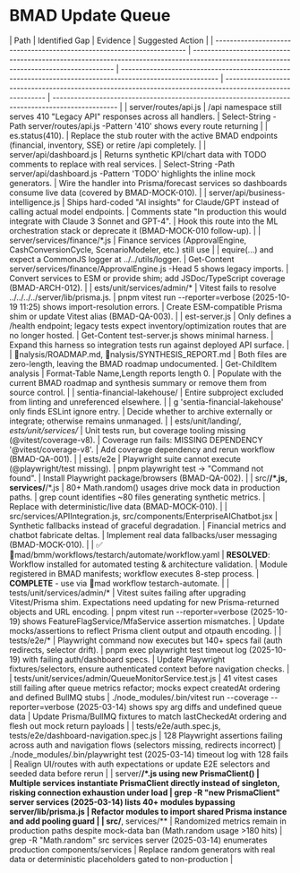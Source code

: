 # BMAD Update Queue

| Path                                                                   | Identified Gap                                                                                                                         | Evidence                                                                                                  | Suggested Action                                                                                           |
| ---------------------------------------------------------------------- | -------------------------------------------------------------------------------------------------------------------------------------- | --------------------------------------------------------------------------------------------------------- | ---------------------------------------------------------------------------------------------------------- | ------------------------------------------------------------------------------------------------ |
| server/routes/api.js                                                   | /api namespace still serves 410 "Legacy API" responses across all handlers.                                                            | Select-String -Path server/routes/api.js -Pattern '410' shows every route returning                       |
| es.status(410).                                                        | Replace the stub router with the active BMAD endpoints (financial, inventory, SSE) or retire /api completely.                          |
| server/api/dashboard.js                                                | Returns synthetic KPI/chart data with TODO comments to replace with real services.                                                     | Select-String -Path server/api/dashboard.js -Pattern 'TODO' highlights the inline mock generators.        | Wire the handler into Prisma/forecast services so dashboards consume live data (covered by BMAD-MOCK-010). |
| server/api/business-intelligence.js                                    | Ships hard-coded "AI insights" for Claude/GPT instead of calling actual model endpoints.                                               | Comments state "In production this would integrate with Claude 3 Sonnet and GPT-4".                       | Hook this route into the ML orchestration stack or deprecate it (BMAD-MOCK-010 follow-up).                 |
| server/services/finance/\*.js                                          | Finance services (ApprovalEngine, CashConversionCycle, ScenarioModeler, etc.) still use                                                |
| equire(...) and expect a CommonJS logger at ../../utils/logger.        | Get-Content server/services/finance/ApprovalEngine.js -Head 5 shows legacy imports.                                                    | Convert services to ESM or provide shim; add JSDoc/TypeScript coverage (BMAD-ARCH-012).                   |
| ests/unit/services/admin/\*                                            | Vitest fails to resolve ../../../../server/lib/prisma.js.                                                                              | pnpm vitest run --reporter=verbose (2025-10-19 11:25) shows import-resolution errors.                     | Create ESM-compatible Prisma shim or update Vitest alias (BMAD-QA-003).                                    |
| est-server.js                                                          | Only defines a /health endpoint; legacy tests expect inventory/optimization routes that are no longer hosted.                          | Get-Content test-server.js shows minimal harness.                                                         | Expand this harness so integration tests run against deployed API surface.                                 |
| nalysis/ROADMAP.md, nalysis/SYNTHESIS_REPORT.md                        | Both files are zero-length, leaving the BMAD roadmap undocumented.                                                                     | Get-ChildItem analysis                                                                                    | Format-Table Name,Length reports length 0.                                                                 | Populate with the current BMAD roadmap and synthesis summary or remove them from source control. |
| sentia-financial-lakehouse/                                            | Entire subproject excluded from linting and unreferenced elsewhere.                                                                    |
| g 'sentia-financial-lakehouse' only finds ESLint ignore entry.         | Decide whether to archive externally or integrate; otherwise remains unmanaged.                                                        |
| ests/unit/landing/_, ests/unit/services/_                              | Unit tests run, but coverage tooling missing (@vitest/coverage-v8).                                                                    | Coverage run fails: MISSING DEPENDENCY '@vitest/coverage-v8'.                                             | Add coverage dependency and rerun workflow (BMAD-QA-001).                                                  |
| ests/e2e                                                               | Playwright suite cannot execute (@playwright/test missing).                                                                            | pnpm playwright test → "Command not found".                                                               | Install Playwright package/browsers (BMAD-QA-002).                                                         |
| src/**/\*.js, services/**/\*.js                                        | 80+ Math.random() usages drive mock data in production paths.                                                                          | grep count identifies ~80 files generating synthetic metrics.                                             | Replace with deterministic/live data (BMAD-MOCK-010).                                                      |
| src/services/APIIntegration.js, src/components/EnterpriseAIChatbot.jsx | Synthetic fallbacks instead of graceful degradation.                                                                                   | Financial metrics and chatbot fabricate deltas.                                                           | Implement real data fallbacks/user messaging (BMAD-MOCK-010).                                              |
| ✅ mad/bmm/workflows/testarch/automate/workflow.yaml                   | **RESOLVED**: Workflow installed for automated testing & architecture validation.                                                      | Module registered in BMAD manifests; workflow executes 8-step process.                                    | **COMPLETE** - use via mad workflow testarch-automate.                                                     |
| tests/unit/services/admin/\*                                           | Vitest suites failing after upgrading Vitest/Prisma shim. Expectations need updating for new Prisma-returned objects and URL encoding. | pnpm vitest run --reporter=verbose (2025-10-19) shows FeatureFlagService/MfaService assertion mismatches. | Update mocks/assertions to reflect Prisma client output and otpauth encoding.                              |
| tests/e2e/\*                                                           | Playwright command now executes but 140+ specs fail (auth redirects, selector drift).                                                  | pnpm exec playwright test timeout log (2025-10-19) with failing auth/dashboard specs.                     | Update Playwright fixtures/selectors, ensure authenticated context before navigation checks.               |
| tests/unit/services/admin/QueueMonitorService.test.js | 41 vitest cases still failing after queue metrics refactor; mocks expect createdAt ordering and defined BullMQ stubs | ./node_modules/.bin/vitest run --coverage --reporter=verbose (2025-03-14) shows spy arg diffs and undefined queue data | Update Prisma/BullMQ fixtures to match lastCheckedAt ordering and flesh out mock return payloads |
| tests/e2e/auth.spec.js, tests/e2e/dashboard-navigation.spec.js | 128 Playwright assertions failing across auth and navigation flows (selectors missing, redirects incorrect) | ./node_modules/.bin/playwright test (2025-03-14) timeout log with 128 fails | Realign UI/routes with auth expectations or update E2E selectors and seeded data before rerun |
| server/**/*.js using new PrismaClient() | Multiple services instantiate PrismaClient directly instead of singleton, risking connection exhaustion under load | grep -R "new PrismaClient" server services (2025-03-14) lists 40+ modules bypassing server/lib/prisma.js | Refactor modules to import shared Prisma instance and add pooling guard |
| src/**, services/** | Randomized metrics remain in production paths despite mock-data ban (Math.random usage >180 hits) | grep -R "Math.random" src services server (2025-03-14) enumerates production components/services | Replace random generators with real data or deterministic placeholders gated to non-production |
